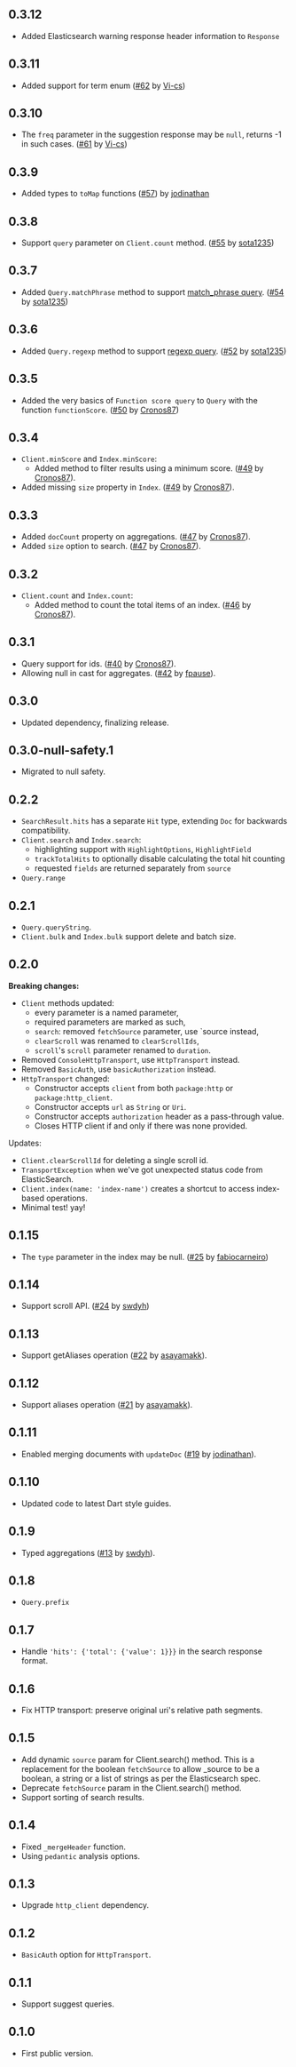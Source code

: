 ## 0.3.12
- Added Elasticsearch warning response header information to `Response`

## 0.3.11
- Added support for term enum ([#62](https://github.com/isoos/elastic_client/pull/62) by [Vi-cs](https://github.com/Vi-cs))

## 0.3.10
- The `freq` parameter in the suggestion response may be `null`, returns -1 in such cases. ([#61](https://github.com/isoos/elastic_client/pull/61) by [Vi-cs](https://github.com/Vi-cs))

## 0.3.9
- Added types to `toMap` functions ([#57](https://github.com/isoos/elastic_client/pull/57)) by [jodinathan](https://github.com/jodinathan)

## 0.3.8

- Support `query` parameter on `Client.count` method. ([#55](https://github.com/isoos/elastic_client/pull/55) by [sota1235](https://github.com/sota1235))

## 0.3.7

- Added `Query.matchPhrase` method to support [match_phrase query](https://www.elastic.co/guide/en/elasticsearch/reference/current/query-dsl-match-query-phrase.html).
  ([#54](https://github.com/isoos/elastic_client/pull/54) by [sota1235](https://github.com/sota1235))

## 0.3.6

- Added `Query.regexp` method to support [regexp query](https://www.elastic.co/guide/en/elasticsearch/reference/current/query-dsl-regexp-query.html). ([#52](https://github.com/isoos/elastic_client/pull/52) by [sota1235](https://github.com/sota1235))

## 0.3.5

- Added the very basics of `Function score query` to `Query` with the function `functionScore`. ([#50](https://github.com/isoos/elastic_client/pull/50) by [Cronos87](https://github.com/Cronos87))

## 0.3.4

- `Client.minScore` and `Index.minScore`:
  - Added method to filter results using a minimum score. ([#49](https://github.com/isoos/elastic_client/pull/49) by [Cronos87](https://github.com/Cronos87)).
- Added missing `size` property in `Index`. ([#49](https://github.com/isoos/elastic_client/pull/49) by [Cronos87](https://github.com/Cronos87)).

## 0.3.3

- Added `docCount` property on aggregations. ([#47](https://github.com/isoos/elastic_client/pull/47) by [Cronos87](https://github.com/Cronos87)).
- Added `size` option to search. ([#47](https://github.com/isoos/elastic_client/pull/47) by [Cronos87](https://github.com/Cronos87)).

## 0.3.2

- `Client.count` and `Index.count`:
  - Added method to count the total items of an index. ([#46](https://github.com/isoos/elastic_client/pull/46) by [Cronos87](https://github.com/Cronos87)).


## 0.3.1

- Query support for ids. ([#40](https://github.com/isoos/elastic_client/pull/40) by [Cronos87](https://github.com/Cronos87)).
- Allowing null in cast for aggregates. ([#42](https://github.com/isoos/elastic_client/pull/42) by [fpause](https://github.com/fpause)).

## 0.3.0

- Updated dependency, finalizing release.

## 0.3.0-null-safety.1

- Migrated to null safety.

## 0.2.2

- `SearchResult.hits` has a separate `Hit` type, extending `Doc` for backwards compatibility.
- `Client.search` and `Index.search`:
  - highlighting support with `HighlightOptions`, `HighlightField`
  - `trackTotalHits` to optionally disable calculating the total hit counting
  - requested `fields` are returned separately from `source`
- `Query.range`

## 0.2.1

- `Query.queryString`.
- `Client.bulk` and `Index.bulk` support delete and batch size.

## 0.2.0

**Breaking changes:**
- `Client` methods updated:
  - every parameter is a named parameter,
  - required parameters are marked as such,
  - `search`: removed `fetchSource` parameter, use `source instead,
  - `clearScroll` was renamed to `clearScrollIds`,
  - `scroll`'s `scroll` parameter renamed to `duration`.
- Removed `ConsoleHttpTransport`, use `HttpTransport` instead.
- Removed `BasicAuth`, use `basicAuthorization` instead.
- `HttpTransport` changed:
  - Constructor accepts `client` from both `package:http` or `package:http_client`.
  - Constructor accepts `url` as `String` or `Uri`.
  - Constructor accepts `authorization` header as a pass-through value.
  - Closes HTTP client if and only if there was none provided.

Updates:
- `Client.clearScrollId` for deleting a single scroll id.
- `TransportException` when we've got unexpected status code from ElasticSearch.
- `Client.index(name: 'index-name')` creates a shortcut to access index-based operations.
- Minimal test! yay!

## 0.1.15

- The `type` parameter in the index may be null. ([#25](https://github.com/isoos/elastic_client/pull/25) by [fabiocarneiro](https://github.com/fabiocarneiro))

## 0.1.14

- Support scroll API. ([#24](https://github.com/isoos/elastic_client/pull/24) by [swdyh](https://github.com/swdyh))

## 0.1.13

- Support getAliases operation ([#22](https://github.com/isoos/elastic_client/pull/22) by [asayamakk](https://github.com/asayamakk)).

## 0.1.12

- Support aliases operation ([#21](https://github.com/isoos/elastic_client/pull/21) by [asayamakk](https://github.com/asayamakk)).

## 0.1.11

- Enabled merging documents with `updateDoc` ([#19](https://github.com/isoos/elastic_client/pull/19) by [jodinathan](https://github.com/jodinathan)).

## 0.1.10

- Updated code to latest Dart style guides.

## 0.1.9

- Typed aggregations ([#13](https://github.com/isoos/elastic_client/pull/13) by [swdyh](https://github.com/swdyh)).

## 0.1.8

- `Query.prefix`

## 0.1.7

- Handle `'hits': {'total': {'value': 1}}}` in the search response format.

## 0.1.6

- Fix HTTP transport: preserve original uri's relative path segments.

## 0.1.5

- Add dynamic `source` param for Client.search() method. This is a replacement for the boolean `fetchSource` to allow _source to be a boolean, a string or a list of strings as per the Elasticsearch spec.
- Deprecate `fetchSource` param in the Client.search() method.
- Support sorting of search results.

## 0.1.4

- Fixed `_mergeHeader` function.
- Using `pedantic` analysis options.

## 0.1.3

- Upgrade `http_client` dependency.

## 0.1.2

- `BasicAuth` option for `HttpTransport`.

## 0.1.1

- Support suggest queries.

## 0.1.0

- First public version.
